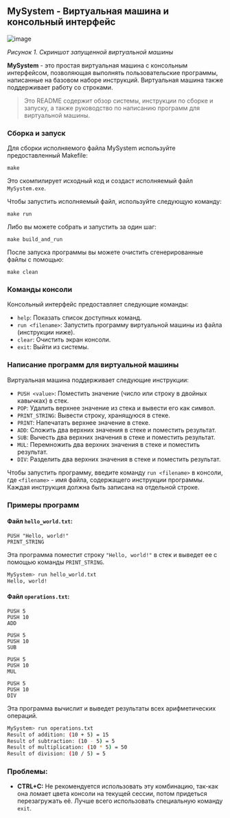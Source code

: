 ## MySystem - Виртуальная машина и консольный интерфейс

![image](https://github.com/tailogs/MySystem/assets/69743960/39fc16a0-f93b-4bb1-b747-262d64a73645)

*Рисунок 1. Скриншот запущенной виртуальной машины*

**MySystem** - это простая виртуальная машина с консольным интерфейсом, позволяющая выполнять пользовательские программы, написанные на базовом наборе инструкций. Виртуальная машина также поддерживает работу со строками.

> Это README содержит обзор системы, инструкции по сборке и запуску, а также руководство по написанию программ для виртуальной машины.

### Сборка и запуск

Для сборки исполняемого файла MySystem используйте предоставленный Makefile:

```
make
```

Это скомпилирует исходный код и создаст исполняемый файл `MySystem.exe`.

Чтобы запустить исполняемый файл, используйте следующую команду:

```
make run
```

Либо вы можете собрать и запустить за один шаг:

```
make build_and_run
```

После запуска программы вы можете очистить сгенерированные файлы с помощью:

```
make clean
```

### Команды консоли

Консольный интерфейс предоставляет следующие команды:

- `help`: Показать список доступных команд.
- `run <filename>`: Запустить программу виртуальной машины из файла (инструкции ниже).
- `clear`: Очистить экран консоли.
- `exit`: Выйти из системы.

### Написание программ для виртуальной машины

Виртуальная машина поддерживает следующие инструкции:

- `PUSH <value>`: Поместить значение (число или строку в двойных кавычках) в стек.
- `POP`: Удалить верхнее значение из стека и вывести его как символ.
- `PRINT_STRING`: Вывести строку, хранящуюся в стеке.
- `PRINT`: Напечатать верхнее значение в стеке.
- `ADD`: Сложить два верхних значения в стеке и поместить результат.
- `SUB`: Вычесть два верхних значения в стеке и поместить результат.
- `MUL`: Перемножить два верхних значения в стеке и поместить результат.
- `DIV`: Разделить два верхних значения в стеке и поместить результат.

Чтобы запустить программу, введите команду `run <filename>` в консоли, где `<filename>` - имя файла, содержащего инструкции программы. Каждая инструкция должна быть записана на отдельной строке.

### Примеры программ 

#### Файл `hello_world.txt`:

```
PUSH "Hello, world!"
PRINT_STRING
```

Эта программа поместит строку `"Hello, world!"` в стек и выведет ее с помощью команды `PRINT_STRING`.

```sh
MySystem> run hello_world.txt
Hello, world!
```

#### Файл `operations.txt`:

```
PUSH 5
PUSH 10
ADD

PUSH 5
PUSH 10
SUB

PUSH 5
PUSH 10
MUL

PUSH 5
PUSH 10
DIV
```

Эта программа вычислит и выведет результаты всех арифметических операций.

```sh
MySystem> run operations.txt
Result of addition: (10 + 5) = 15
Result of subtraction: (10 - 5) = 5
Result of multiplication: (10 * 5) = 50
Result of division: (10 / 5) = 5
```

### Проблемы:

- **CTRL+C:** Не рекомендуется использовать эту комбинацию, так-как она ломает цвета консоли на текущей сессии, потом придеться перезагружать её. Лучше всего использовать специальную команду `exit`.
